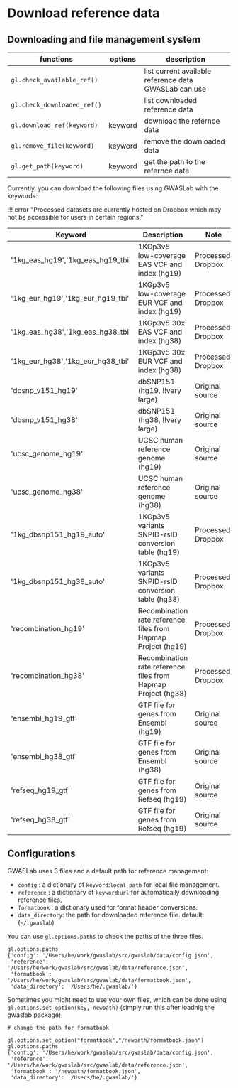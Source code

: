 # Download reference data

## Downloading and file management system

|functions|options|description|
|-|-|-|
|`gl.check_available_ref()`|| list current available reference data GWASLab can use |
|`gl.check_downloaded_ref()`||list downloaded reference data |
|`gl.download_ref(keyword)`|keyword|download the refernce data|
|`gl.remove_file(keyword)`|keyword|remove the downloaded data|
|`gl.get_path(keyword)`|keyword|get the path to the refernce data|

Currently, you can download the following files using GWASLab with the keywords:

!!! error "Processed datasets are currently hosted on Dropbox which may not be accessible for users in certain regions."

|Keyword|Description|Note|
|-|-|-|
|'1kg_eas_hg19','1kg_eas_hg19_tbi'|1KGp3v5 low-coverage EAS VCF and index (hg19)|Processed, Dropbox|
|'1kg_eur_hg19','1kg_eur_hg19_tbi'|1KGp3v5 low-coverage EUR VCF and index (hg19)|Processed, Dropbox|
|'1kg_eas_hg38','1kg_eas_hg38_tbi'|1KGp3v5 30x EAS VCF and index (hg38)|Processed, Dropbox|
|'1kg_eur_hg38','1kg_eur_hg38_tbi'|1KGp3v5 30x EUR VCF and index (hg38)|Processed, Dropbox|
|'dbsnp_v151_hg19'|dbSNP151 (hg19, !!very large)|Original source|
|'dbsnp_v151_hg38'|dbSNP151 (hg38, !!very large)|Original source|
|'ucsc_genome_hg19'|UCSC human reference genome (hg19)|Original source|
|'ucsc_genome_hg38'|UCSC human reference genome (hg38)|Original source|
|'1kg_dbsnp151_hg19_auto'|1KGp3v5 variants SNPID-rsID conversion table (hg19)|Processed, Dropbox|
|'1kg_dbsnp151_hg38_auto'|1KGp3v5 variants SNPID-rsID conversion table (hg38)|Processed, Dropbox|
|'recombination_hg19'|Recombination rate reference files from Hapmap Project (hg19)|Processed, Dropbox|
|'recombination_hg38'|Recombination rate reference files from Hapmap Project (hg38)|Processed, Dropbox|
|'ensembl_hg19_gtf'|GTF file for genes from Ensembl (hg19)|Original source|
|'ensembl_hg38_gtf'|GTF file for genes from Ensembl (hg38)|Original source|
|'refseq_hg19_gtf'|GTF file for genes from Refseq (hg19)|Original source|
|'refseq_hg38_gtf'|GTF file for genes from Refseq (hg19)|Original source|

## Configurations

GWASLab uses 3 files and a default path for reference management:

- `config` : a dictionary of `keyword`:`local path` for local file management.
- `reference` : a dictionary of `keyword`:`url` for automatically downloading reference files.
- `formatbook` : a dictionary used for format header conversions. 
- `data_directory`: the path for downloaded reference file. default: (`~/.gwaslab`)

You can use `gl.options.paths` to check the paths of the three files.

```
gl.options.paths
{'config': '/Users/he/work/gwaslab/src/gwaslab/data/config.json',
 'reference': '/Users/he/work/gwaslab/src/gwaslab/data/reference.json',
 'formatbook': '/Users/he/work/gwaslab/src/gwaslab/data/formatbook.json',
 'data_directory': '/Users/he/.gwaslab/'}
```

Sometimes you might need to use your own files, which can be done using `gl.options.set_option(key, newpath)` (simply run this after loadnig the gwaslab package):

```
# change the path for formatbook

gl.options.set_option("formatbook","/newpath/formatbook.json")
gl.options.paths
{'config': '/Users/he/work/gwaslab/src/gwaslab/data/config.json',
 'reference': '/Users/he/work/gwaslab/src/gwaslab/data/reference.json',
 'formatbook': '/newpath/formatbook.json',
 'data_directory': '/Users/he/.gwaslab/'}
```
 


